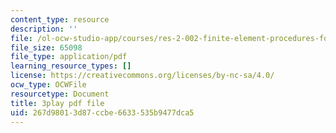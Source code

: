 ```yaml
---
content_type: resource
description: ''
file: /ol-ocw-studio-app/courses/res-2-002-finite-element-procedures-for-solids-and-structures-spring-2010/267d98013d87ccbe6633535b9477dca5_6pHHh67t6F8.pdf
file_size: 65098
file_type: application/pdf
learning_resource_types: []
license: https://creativecommons.org/licenses/by-nc-sa/4.0/
ocw_type: OCWFile
resourcetype: Document
title: 3play pdf file
uid: 267d9801-3d87-ccbe-6633-535b9477dca5
---
```

